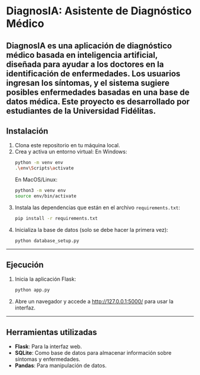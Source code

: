 # DiagnosIA: Asistente de Diagnóstico Médico
DiagnosIA es una aplicación de diagnóstico médico basada en inteligencia artificial, diseñada para ayudar a los doctores en la identificación de enfermedades.
Los usuarios ingresan los síntomas, y el sistema sugiere posibles enfermedades basadas en una base de datos médica.
Este proyecto es desarrollado por estudiantes de la Universidad Fidélitas.
----------------------------------------------------------------------
## Instalación
1. Clona este repositorio en tu máquina local.
2. Crea y activa un entorno virtual:
    En Windows:
    ```bash
    python -m venv env
    .\env\Scripts\activate
    ```
    En MacOS/Linux:
    ```bash
    python3 -m venv env
    source env/bin/activate
    ```
3. Instala las dependencias que están en el archivo `requirements.txt`:
    ```bash
    pip install -r requirements.txt
    ```
4. Inicializa la base de datos (solo se debe hacer la primera vez):
    ```bash
    python database_setup.py
    ```
----------------------------------------------------------------------
## Ejecución
1. Inicia la aplicación Flask:
    ```bash
    python app.py
    ```
2. Abre un navegador y accede a http://127.0.0.1:5000/ para usar la interfaz.

----------------------------------------------------------------------
## Herramientas utilizadas
- **Flask**: Para la interfaz web.
- **SQLite**: Como base de datos para almacenar información sobre síntomas y enfermedades.
- **Pandas**: Para manipulación de datos.

